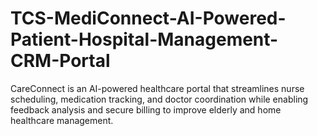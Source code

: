 # TCS-MediConnect-AI-Powered-Patient-Hospital-Management-CRM-Portal
CareConnect is an AI-powered healthcare portal that streamlines nurse scheduling, medication tracking, and doctor coordination while enabling feedback analysis and secure billing to improve elderly and home healthcare management.
